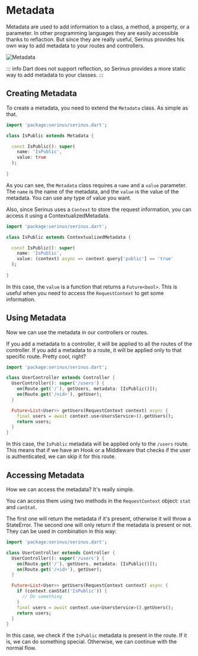 # Metadata

Metadata are used to add information to a class, a method, a property, or a parameter. In other programming languages they are easily accessible thanks to reflaction. But since they are really useful, Serinus provides his own way to add metadata to your routes and controllers.

<img src="/metadata.png" alt="Metadata" />

::: info
Dart does not support reflection, so Serinus provides a more static way to add metadata to your classes.
:::

## Creating Metadata

To create a metadata, you need to extend the `Metadata` class. As simple as that.

```dart
import 'package:serinus/serinus.dart';

class IsPublic extends Metadata {

  const IsPublic(): super(
    name: 'IsPublic',
    value: true
  );
  
}
```

As you can see, the `Metadata` class requires a `name` and a `value` parameter. The `name` is the name of the metadata, and the `value` is the value of the metadata. You can use any type of value you want.

Also, since Serinus uses a `Context` to store the request information, you can access it using a ContextualizedMetadata.

```dart
import 'package:serinus/serinus.dart';

class IsPublic extends ContextualizedMetadata {

  const IsPublic(): super(
    name: 'IsPublic',
    value: (context) async => context.query['public'] == 'true'
  );
  
}
```

In this case, the `value` is a function that returns a `Future<bool>`. This is useful when you need to access the `RequestContext` to get some information.

## Using Metadata

Now we can use the metadata in our controllers or routes.

If you add a metadata to a controller, it will be applied to all the routes of the controller. If you add a metadata to a route, it will be applied only to that specific route. Pretty cool, right?

```dart
import 'package:serinus/serinus.dart';

class UserController extends Controller {
  UserController(): super('/users') {
    on(Route.get('/'), getUsers, metadata: [IsPublic()]);
    on(Route.get('/<id>'), getUser);
  }

  Future<List<User>> getUsers(RequestContext context) async {
    final users = await context.use<UsersService>().getUsers();
    return users;
  }
}
```

In this case, the `IsPublic` metadata will be applied only to the `/users` route. This means that if we have an Hook or a Middleware that checks if the user is authenticated, we can skip it for this route.

## Accessing Metadata

How we can access the metadata? It's really simple.

You can access them using two methods in the `RequestContext` object: `stat` and `canStat`.

The first one will return the metadata if it's present, otherwise it will throw a StateError. The second one will only return if the metadata is present or not.
They can be used in combination in this way:

```dart
import 'package:serinus/serinus.dart';

class UserController extends Controller {
  UserController(): super('/users') {
    on(Route.get('/'), getUsers, metadata: [IsPublic()]);
    on(Route.get('/<id>'), getUser);
  }

  Future<List<User>> getUsers(RequestContext context) async {
    if (context.canStat('IsPublic')) {
      // Do something
    }
    final users = await context.use<UsersService>().getUsers();
    return users;
  }
}
```

In this case, we check if the `IsPublic` metadata is present in the route. If it is, we can do something special. Otherwise, we can continue with the normal flow.

